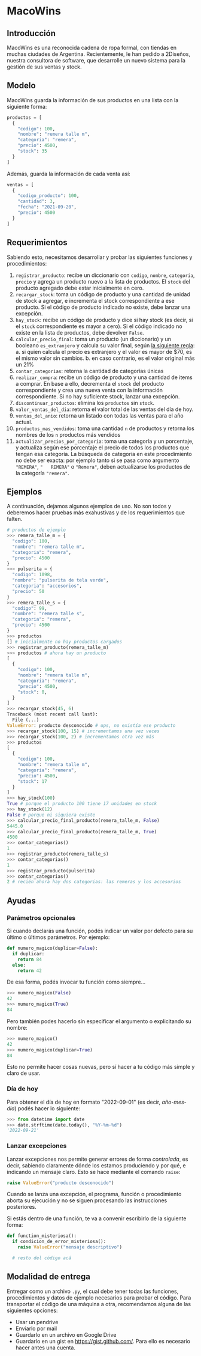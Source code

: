# MacoWins

## Introducción

MacoWins es una reconocida cadena de ropa formal, con tiendas en muchas ciudades de Argentina. Recientemente, le han pedido a 2Diseños, nuestra consultora de software, que desarrolle un nuevo sistema para la gestión de sus ventas y stock.

## Modelo

MacoWins guarda la información de sus productos en una lista con la siguiente forma:

```python
productos = [
  {
    "codigo": 100,
    "nombre": "remera talle m",
    "categoria": "remera",
    "precio": 4500,
    "stock": 35
  }
]
```

Además, guarda la información de cada venta así:

```python
ventas = [
  {
    "codigo_producto": 100,
    "cantidad": 3,
    "fecha": "2021-09-20",
    "precio": 4500
  }
]
```

## Requerimientos

Sabiendo esto, necesitamos desarrollar y probar las siguientes funciones y procedimientos:

1. `registrar_producto`: recibe un diccionario con `codigo`, `nombre`, `categoria`, `precio` y agrega un producto nuevo a la lista de productos. El `stock` del producto agregado debe estar inicialmente en cero.
1. `recargar_stock`: toma un código de producto y una cantidad de unidad de stock a agregar, e incrementa el stock correspondiente a ese producto. Si el código de producto indicado no existe, debe lanzar una excepción.
1. `hay_stock`: recibe un código de producto y dice si hay stock (es decir, si el `stock`  correspondiente es mayor a cero). Si el código indicado no existe en la lista de productos, debe devolver `False`.
1. `calcular_precio_final`: toma un producto (un diccionario) y un booleano `es_extranjero` y calcula su valor final, según [la siguiente regla](https://www.argentina.gob.ar/reintegrar-impuestos-turistas-extranjeros):
  a. si quien calcula el precio es extranjero y el valor es mayor de $70, es el mismo valor sin cambios.
  b. en caso contrario, es el valor original más un 21%
1. `contar_categorias`: retorna la cantidad de categorías únicas
1. `realizar_compra`: recibe un código de producto y una cantidad de items a comprar. En base a ello, decrementa el `stock` del producto correspondiente y crea una nueva venta con la información correspondiente. Si no hay suficiente stock, lanzar una excepción.
1. `discontinuar_productos`: elimina los `productos` sin `stock`.
1. `valor_ventas_del_dia`: retorna el valor total de las ventas del día de hoy.
1. `ventas_del_anio`: retorna un listado con todas las ventas para el año actual.
1. `productos_mas_vendidos`: toma una cantidad `n` de productos y retorna los nombres de los `n` productos más vendidos
1. `actualizar_precios_por_categoria`: toma una categoría y un porcentaje, y actualiza según ese porcentaje el precio de todos los productos que tengan esa categoría. La búsqueda de categoría en este procedimiento no debe ser exacta: por ejemplo tanto si se pasa como argumento `"REMERA"`, `"   REMERA"` o `"Remera"`, deben actualizarse los productos de la categoría `"remera"`.

## Ejemplos

A continuación, dejamos algunos ejemplos de uso. No son todos y deberemos hacer pruebas más exahustivas y de los requerimientos que falten.


```python
# productos de ejemplo
>>> remera_talle_m = {
  "codigo": 100,
  "nombre": "remera talle m",
  "categoria": "remera",
  "precio": 4500
}
>>> pulserita = {
  "codigo": 1098,
  "nombre": "pulserita de tela verde",
  "categoria": "accesorios",
  "precio": 50
}
>>> remera_talle_s = {
  "codigo": 99,
  "nombre": "remera talle s",
  "categoria": "remera",
  "precio": 4500
}
>>> productos
[] # inicialmente no hay productos cargados
>>> registrar_producto(remera_talle_m)
>>> productos # ahora hay un producto
[
  {
    "codigo": 100,
    "nombre": "remera talle m",
    "categoria": "remera",
    "precio": 4500,
    "stock": 0,
  }
]
>>> recargar_stock(45, 6)
Traceback (most recent call last):
  File (...)
ValueError: producto desconocido # ups, no existía ese producto
>>> recargar_stock(100, 15) # incrementamos una vez veces
>>> recargar_stock(100, 2) # incrementamos otra vez más
>>> productos
[
  {
    "codigo": 100,
    "nombre": "remera talle m",
    "categoria": "remera",
    "precio": 4500,
    "stock": 17
  }
]
>>> hay_stock(100)
True # porque el producto 100 tiene 17 unidades en stock
>>> hay_stock(12)
False # porque ni siquiera existe
>>> calcular_precio_final_producto(remera_talle_m, False)
5445.0
>>> calcular_precio_final_producto(remera_talle_m, True)
4500
>>> contar_categorias()
1
>>> registrar_producto(remera_talle_s)
>>> contar_categorias()
1
>>> registrar_producto(pulserita)
>>> contar_categorias()
2 # recién ahora hay dos categorias: las remeras y los accesorios
```

## Ayudas

### Parámetros opcionales

Si cuando declarás una función, podés indicar un valor por defecto para su último o últimos parámetros. Por ejemplo:

```python
def numero_magico(duplicar=False):
  if duplicar:
    return 84
  else:
    return 42
```

De esa forma, podés invocar tu función como siempre...

```python
>>> numero_magico(False)
42
>>> numero_magico(True)
84
```

Pero también podes hacerlo sin especificar el argumento o explicitando su nombre:

```python
>>> numero_magico()
42
>>> numero_magico(duplicar=True)
84
```

Esto no permite hacer cosas nuevas, pero sí hacer a tu código más simple y claro de usar.

### Día de hoy

Para obtener el día de hoy en formato "2022-09-01" (es decir, _año-mes-dia_) podés hacer lo siguiente:

```python
>>> from datetime import date
>>> date.strftime(date.today(), "%Y-%m-%d")
'2022-09-21'
```

### Lanzar excepciones

Lanzar excepciones nos permite generar errores de forma _controlada_, es decir, sabiendo claramente dónde los estamos produciendo y por qué, e indicando un mensaje claro. Esto se hace mediante el comando `raise`:

```python
raise ValueError("producto desconocido")
```

Cuando se lanza una excepción, el programa, función o procedimiento aborta su ejecución y no se siguen procesando las instrucciones posteriores.

Si estás dentro de una función, te va a convenir escribirlo de la siguiente forma:

```python
def function_misteriosa():
  if condicion_de_error_misteriosa():
    raise ValueError("mensaje descriptivo")

  # resto del código acá
```

## Modalidad de entrega

Entregar como un archivo `.py`, el cual debe tener todas las funciones, procedimientos y datos de ejemplo necesarios para probar el código. Para transportar el código de una máquina a otra, recomendamos alguna de las siguientes opciones: 

  * Usar un pendrive
  * Enviarlo por mail 
  * Guardarlo en un archivo en Google Drive
  * Guardarlo en un gist en https://gist.github.com/. Para ello es necesario hacer antes una cuenta. 


